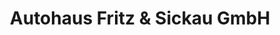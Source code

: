 ---
title: "Autohaus Fritz & Sickau GmbH"
url: /ellwangen-jagst/autohaus-fritz-und-sickau-gmbh/
shop: Autowerkstatt
---